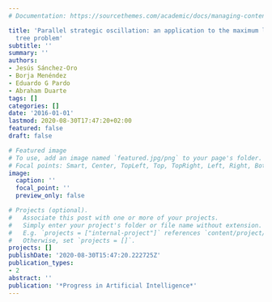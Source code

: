 ```yaml
---
# Documentation: https://sourcethemes.com/academic/docs/managing-content/

title: 'Parallel strategic oscillation: an application to the maximum leaf spanning
  tree problem'
subtitle: ''
summary: ''
authors:
- Jesús Sánchez-Oro
- Borja Menéndez
- Eduardo G Pardo
- Abraham Duarte
tags: []
categories: []
date: '2016-01-01'
lastmod: 2020-08-30T17:47:20+02:00
featured: false
draft: false

# Featured image
# To use, add an image named `featured.jpg/png` to your page's folder.
# Focal points: Smart, Center, TopLeft, Top, TopRight, Left, Right, BottomLeft, Bottom, BottomRight.
image:
  caption: ''
  focal_point: ''
  preview_only: false

# Projects (optional).
#   Associate this post with one or more of your projects.
#   Simply enter your project's folder or file name without extension.
#   E.g. `projects = ["internal-project"]` references `content/project/deep-learning/index.md`.
#   Otherwise, set `projects = []`.
projects: []
publishDate: '2020-08-30T15:47:20.222725Z'
publication_types:
- 2
abstract: ''
publication: '*Progress in Artificial Intelligence*'
---
```

